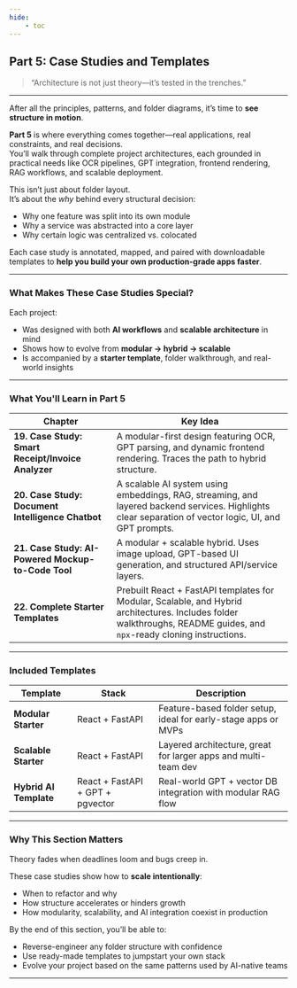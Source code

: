 ```yaml
---
hide:
    - toc
---
```


## Part 5: Case Studies and Templates

> “Architecture is not just theory—it’s tested in the trenches.”

---

After all the principles, patterns, and folder diagrams, it’s time to **see structure in motion**.

**Part 5** is where everything comes together—real applications, real constraints, and real decisions.  
You’ll walk through complete project architectures, each grounded in practical needs like OCR pipelines, GPT integration, frontend rendering, RAG workflows, and scalable deployment.

This isn’t just about folder layout.  
It’s about the *why* behind every structural decision:

* Why one feature was split into its own module
* Why a service was abstracted into a core layer
* Why certain logic was centralized vs. colocated

Each case study is annotated, mapped, and paired with downloadable templates to **help you build your own production-grade apps faster**.

---

### What Makes These Case Studies Special?

Each project:

* Was designed with both **AI workflows** and **scalable architecture** in mind
* Shows how to evolve from **modular → hybrid → scalable**
* Is accompanied by a **starter template**, folder walkthrough, and real-world insights

---

### What You'll Learn in Part 5

| Chapter                                            | Key Idea                                                                                                                                                               |
| -------------------------------------------------- | ---------------------------------------------------------------------------------------------------------------------------------------------------------------------- |
| **19. Case Study: Smart Receipt/Invoice Analyzer** | A modular-first design featuring OCR, GPT parsing, and dynamic frontend rendering. Traces the path to hybrid structure.                                                |
| **20. Case Study: Document Intelligence Chatbot**  | A scalable AI system using embeddings, RAG, streaming, and layered backend services. Highlights clear separation of vector logic, UI, and GPT prompts.                 |
| **21. Case Study: AI-Powered Mockup-to-Code Tool** | A modular + scalable hybrid. Uses image upload, GPT-based UI generation, and structured API/service layers.                                                            |
| **22. Complete Starter Templates**                 | Prebuilt React + FastAPI templates for Modular, Scalable, and Hybrid architectures. Includes folder walkthroughs, README guides, and `npx`-ready cloning instructions. |

---

### Included Templates

| Template               | Stack                            | Description                                                    |
| ---------------------- | -------------------------------- | -------------------------------------------------------------- |
| **Modular Starter**    | React + FastAPI                  | Feature-based folder setup, ideal for early-stage apps or MVPs |
| **Scalable Starter**   | React + FastAPI                  | Layered architecture, great for larger apps and multi-team dev |
| **Hybrid AI Template** | React + FastAPI + GPT + pgvector | Real-world GPT + vector DB integration with modular RAG flow   |

---

### Why This Section Matters

Theory fades when deadlines loom and bugs creep in.

These case studies show how to **scale intentionally**:

* When to refactor and why
* How structure accelerates or hinders growth
* How modularity, scalability, and AI integration coexist in production

By the end of this section, you’ll be able to:

* Reverse-engineer any folder structure with confidence
* Use ready-made templates to jumpstart your own stack
* Evolve your project based on the same patterns used by AI-native teams

---
